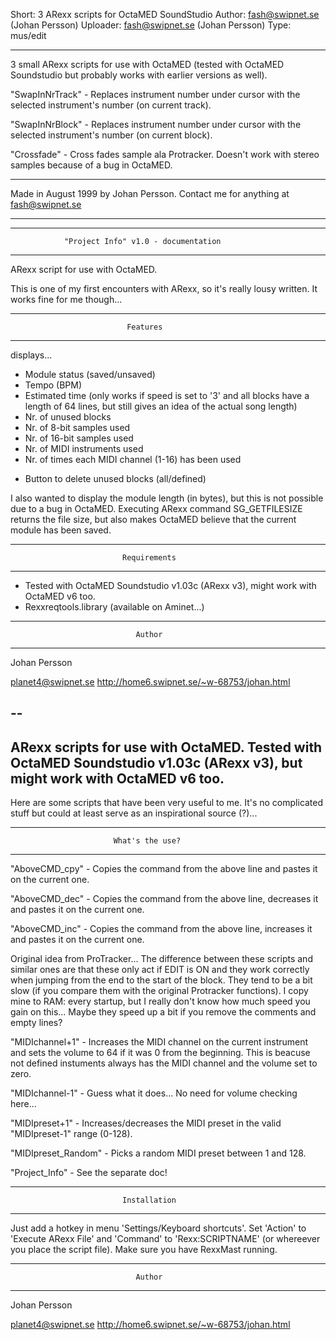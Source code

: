 Short:    3 ARexx scripts for OctaMED SoundStudio
Author:   fash@swipnet.se (Johan Persson)
Uploader: fash@swipnet.se (Johan Persson)
Type:     mus/edit

---------------------------------------------------------

3 small ARexx scripts for use with OctaMED (tested with
OctaMED Soundstudio but probably works with earlier
versions as well).


"SwapInNrTrack" - Replaces instrument number under cursor
                  with the selected instrument's number
                  (on current track).

"SwapInNrBlock" - Replaces instrument number under cursor
                  with the selected instrument's number
                  (on current block).

"Crossfade" - Cross fades sample ala Protracker. Doesn't
              work with stereo samples because of a bug
              in OctaMED.

---------------------------------------------------------

Made in August 1999 by Johan Persson. Contact me for
anything at fash@swipnet.se

-----
-------------------------------------------------------------------------
                "Project Info" v1.0 - documentation
-------------------------------------------------------------------------

ARexx script for use with OctaMED.

This is one of my first encounters with ARexx, so it's really lousy
written. It works fine for me though...


-------------------------------------------------------------------------
                              Features
-------------------------------------------------------------------------
  displays...

- Module status (saved/unsaved)
- Tempo (BPM)
- Estimated time (only works if speed is set to '3' and all blocks
                  have a length of 64 lines, but still gives an idea
                  of the actual song length)
- Nr. of unused blocks
- Nr. of 8-bit samples used
- Nr. of 16-bit samples used
- Nr. of MIDI instruments used
- Nr. of times each MIDI channel (1-16) has been used

+ Button to delete unused blocks (all/defined)

I also wanted to display the module length (in bytes), but this is not
possible due to a bug in OctaMED. Executing ARexx command
SG_GETFILESIZE returns the file size, but also makes OctaMED believe
that the current module has been saved.

-------------------------------------------------------------------------
                             Requirements
-------------------------------------------------------------------------

- Tested with OctaMED Soundstudio v1.03c (ARexx v3), might work
  with OctaMED v6 too.
- Rexxreqtools.library (available on Aminet...)


-------------------------------------------------------------------------
                                Author
-------------------------------------------------------------------------

Johan Persson

planet4@swipnet.se
http://home6.swipnet.se/~w-68753/johan.html


--
-------------------------------------------------------------------------
ARexx scripts for use with OctaMED. Tested with OctaMED Soundstudio
v1.03c (ARexx v3), but might work with OctaMED v6 too.
-------------------------------------------------------------------------

Here are some scripts that have been very useful to me. It's no
complicated stuff but could at least serve as an inspirational source
(?)...

-------------------------------------------------------------------------
                           What's the use?
-------------------------------------------------------------------------

"AboveCMD_cpy"      - Copies the command from the above line and pastes
                      it on the current one.

"AboveCMD_dec"      - Copies the command from the above line, decreases
                      it and pastes it on the current one.

"AboveCMD_inc"      - Copies the command from the above line, increases
                      it and pastes it on the current one.

Original idea from ProTracker...
The difference between these scripts and similar ones are that these
only act if EDIT is ON and they work correctly when jumping from
the end to the start of the block.
They tend to be a bit slow (if you compare them with the original
Protracker functions). I copy mine to RAM: every startup, but I really
don't know how much speed you gain on this... Maybe they speed up a bit
if you remove the comments and empty lines?

"MIDIchannel+1"     - Increases the MIDI channel on the current
                      instrument and sets the volume to 64 if it was 0
                      from the beginning. This is beacuse not defined
                      instuments always has the MIDI channel and the
                      volume set to zero.

"MIDIchannel-1"     - Guess what it does... No need for volume checking
                      here...

"MIDIpreset+1"      - Increases/decreases the MIDI preset in the valid
"MIDIpreset-1"        range (0-128).

"MIDIpreset_Random" - Picks a random MIDI preset between 1 and 128.

"Project_Info"      - See the separate doc!


-------------------------------------------------------------------------
                             Installation
-------------------------------------------------------------------------

Just add a hotkey in menu 'Settings/Keyboard shortcuts'. Set 'Action'
to 'Execute ARexx File' and 'Command' to 'Rexx:SCRIPTNAME' (or whereever
you place the script file). Make sure you have RexxMast running.


-------------------------------------------------------------------------
                                Author
-------------------------------------------------------------------------

Johan Persson

planet4@swipnet.se
http://home6.swipnet.se/~w-68753/johan.html
